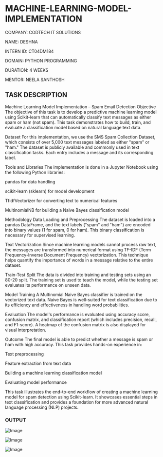 # MACHINE-LEARNING-MODEL-IMPLEMENTATION

COMPANY: CODTECH IT SOLUTIONS

NAME: DESHNA

INTERN ID: CT04DM184

DOMAIN: PYTHON PROGRAMMING

DURATION: 4 WEEKS

MENTOR: NEELA SANTHOSH
## TASK DESCRIPTION

Machine Learning Model Implementation – Spam Email Detection Objective The objective of this task is to develop a predictive machine learning model using Scikit-learn that can automatically classify text messages as either spam or ham (not spam). This task demonstrates how to build, train, and evaluate a classification model based on natural language text data.

Dataset For this implementation, we use the SMS Spam Collection Dataset, which consists of over 5,000 text messages labeled as either "spam" or "ham." The dataset is publicly available and commonly used in text classification tasks. Each entry includes a message and its corresponding label.

Tools and Libraries The implementation is done in a Jupyter Notebook using the following Python libraries:

pandas for data handling

scikit-learn (sklearn) for model development

TfidfVectorizer for converting text to numerical features

MultinomialNB for building a Naive Bayes classification model

Methodology Data Loading and Preprocessing The dataset is loaded into a pandas DataFrame, and the text labels ("spam" and "ham") are encoded into binary values (1 for spam, 0 for ham). This binary classification is necessary for supervised learning.

Text Vectorization Since machine learning models cannot process raw text, the messages are transformed into numerical format using TF-IDF (Term Frequency-Inverse Document Frequency) vectorization. This technique helps quantify the importance of words in a message relative to the entire dataset.

Train-Test Split The data is divided into training and testing sets using an 80-20 split. The training set is used to teach the model, while the testing set evaluates its performance on unseen data.

Model Training A Multinomial Naive Bayes classifier is trained on the vectorized text data. Naive Bayes is well-suited for text classification due to its efficiency and effectiveness in handling word probabilities.

Evaluation The model's performance is evaluated using accuracy score, confusion matrix, and classification report (which includes precision, recall, and F1-score). A heatmap of the confusion matrix is also displayed for visual interpretation.

Outcome The final model is able to predict whether a message is spam or ham with high accuracy. This task provides hands-on experience in:

Text preprocessing

Feature extraction from text data

Building a machine learning classification model

Evaluating model performance

This task illustrates the end-to-end workflow of creating a machine learning model for spam detection using Scikit-learn. It showcases essential steps in text classification and provides a foundation for more advanced natural language processing (NLP) projects.
### OUTPUT

![Image](https://github.com/user-attachments/assets/11790a5d-0c15-45da-bc3c-1b898f1d6db5)

![Image](https://github.com/user-attachments/assets/5a7cbc7d-dad2-4135-bafd-0c91f5773184)

![Image](https://github.com/user-attachments/assets/24e9d3fb-96c1-4e47-afdd-976e88e7c1d9)



